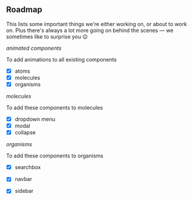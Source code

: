 ## Roadmap

This lists some important things we're either working on, or about to work on. Plus there's always a lot more going on behind the scenes — we sometimes like to surprise you 😉

_animated components_

To add animations to all existing components

- [x] atoms
- [x] molecules
- [x] organisms

_molecules_

To add these components to molecules 

- [x] dropdown menu
- [x] modal
- [x] collapse

_organisms_

To add these components to organisms 

- [x] searchbox
- [x] navbar
- [x] sidebar


